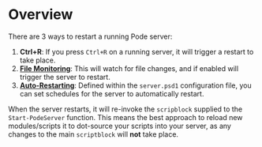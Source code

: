 # Overview

There are 3 ways to restart a running Pode server:

1. **Ctrl+R**: If you press `Ctrl+R` on a running server, it will trigger a restart to take place.
2. [**File Monitoring**](../Types/FileMonitoring): This will watch for file changes, and if enabled will trigger the server to restart.
3. [**Auto-Restarting**](../Types/AutoRestarting): Defined within the `server.psd1` configuration file, you can set schedules for the server to automatically restart.

When the server restarts, it will re-invoke the `scripblock` supplied to the `Start-PodeServer` function. This means the best approach to reload new modules/scripts it to dot-source your scripts into your server, as any changes to the main `scriptblock` will **not** take place.
